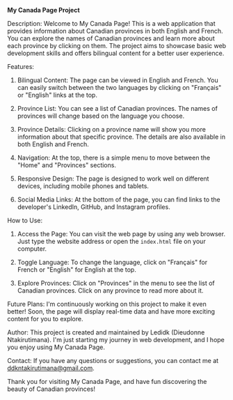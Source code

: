 **My Canada Page Project**

Description:
Welcome to My Canada Page! This is a web application that provides information about Canadian provinces in both English and French. You can explore the names of Canadian provinces and learn more about each province by clicking on them. The project aims to showcase basic web development skills and offers bilingual content for a better user experience.

Features:
1. Bilingual Content: The page can be viewed in English and French. You can easily switch between the two languages by clicking on "Français" or "English" links at the top.

2. Province List: You can see a list of Canadian provinces. The names of provinces will change based on the language you choose.

3. Province Details: Clicking on a province name will show you more information about that specific province. The details are also available in both English and French.

4. Navigation: At the top, there is a simple menu to move between the "Home" and "Provinces" sections.

5. Responsive Design: The page is designed to work well on different devices, including mobile phones and tablets.

6. Social Media Links: At the bottom of the page, you can find links to the developer's LinkedIn, GitHub, and Instagram profiles.

How to Use:
1. Access the Page: You can visit the web page by using any web browser. Just type the website address or open the `index.html` file on your computer.

2. Toggle Language: To change the language, click on "Français" for French or "English" for English at the top.

3. Explore Provinces: Click on "Provinces" in the menu to see the list of Canadian provinces. Click on any province to read more about it.

Future Plans:
I'm continuously working on this project to make it even better! Soon, the page will display real-time data and have more exciting content for you to explore.

Author:
This project is created and maintained by Ledidk (Dieudonne Ntakirutimana). I'm just starting my journey in web development, and I hope you enjoy using My Canada Page.

Contact:
If you have any questions or suggestions, you can contact me at ddkntakirutimana@gmail.com.

Thank you for visiting My Canada Page, and have fun discovering the beauty of Canadian provinces!
